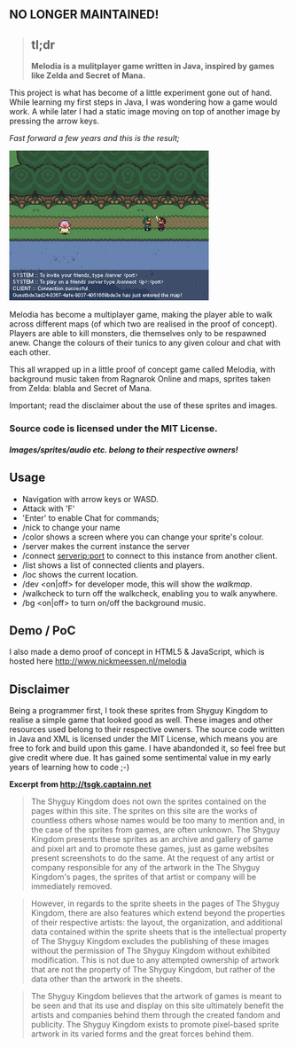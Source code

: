 ## NO LONGER MAINTAINED! #


> ## tl;dr ##
> **Melodia is a mulitplayer game written in Java, inspired by games like Zelda and Secret of Mana.**

This project is what has become of a little experiment gone out of hand. While learning my first steps in Java, I was wondering how a game would work. A while later I had a static image moving on top of another image by pressing the arrow keys.

*Fast forward a few years and this is the result;*

![Alt text](screenshot.png "Screenshot")

Melodia has become a multiplayer game, making the player able to walk across different maps (of which two are realised in the proof of concept). Players are able to kill monsters, die themselves only to be respawned anew. Change the colours of their tunics to any given colour and chat with each other.

This all wrapped up in a little proof of concept game called Melodia, with background music taken from Ragnarok Online and maps, sprites taken from Zelda: blabla and Secret of Mana.

Important; read the disclaimer about the use of these sprites and images.

### Source code is licensed under the MIT License. ###
#####  *Images/sprites/audio etc. belong to their respective owners!* #####



## Usage ##

- Navigation with arrow keys or WASD.
- Attack with 'F'
- 'Enter' to enable Chat for commands;
 - /nick <name> to change your name
 - /color shows a screen where you can change your sprite's colour.
 - /server <port> makes the current instance the server
 - /connect <serverip:port> to connect to this instance from another client.
 - /list shows a list of connected clients and players.
 - /loc shows the current location.
 - /dev <on|off> for developer mode, this will show the *walkmap*.
 - /walkcheck to turn off the walkcheck, enabling you to walk anywhere.
 - /bg <on|off> to turn on/off the background music.


## Demo / PoC ##

I also made a demo proof of concept in HTML5 & JavaScript, which is hosted here <http://www.nickmeessen.nl/melodia>

## Disclaimer ##

Being a programmer first, I took these sprites from Shyguy Kingdom to realise a simple game that looked good as well. These images and other resources used belong to their respective owners. The source code written in Java and XML is licensed under the MIT License, which means you are free to fork and build upon this game. I have abandonded it, so feel free but give credit where due. It has gained some sentimental value in my early years of learning how to code ;-)

**Excerpt from <http://tsgk.captainn.net>**

> The Shyguy Kingdom does not own the sprites contained on the pages within this site. The sprites on this site are the works of countless others whose names would be too many to mention and, in the case of the sprites from games, are often unknown. The Shyguy Kingdom presents these sprites as an archive and gallery of game and pixel art and to promote these games, just as game websites present screenshots to do the same. At the request of any artist or company responsible for any of the artwork in the The Shyguy Kingdom's pages, the sprites of that artist or company will be immediately removed.

> However, in regards to the sprite sheets in the pages of The Shyguy Kingdom, there are also features which extend beyond the properties of their respective artists: the layout, the organization, and additional data contained within the sprite sheets that is the intellectual property of The Shyguy Kingdom excludes the publishing of these images without the permission of The Shyguy Kingdom without exhibited modification. This is not due to any attempted ownership of artwork that are not the property of The Shyguy Kingdom, but rather of the data other than the artwork in the sheets.

> The Shyguy Kingdom believes that the artwork of games is meant to be seen and that its use and display on this site ultimately benefit the artists and companies behind them through the created fandom and publicity. The Shyguy Kingdom exists to promote pixel-based sprite artwork in its varied forms and the great forces behind them.
